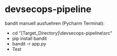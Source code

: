 # devsecops-pipeline

bandit manuell ausfuehren (Pycharm Terminal): 
-   cd "[Target_Directory]\devsecops-pipeline\src"
-   pip install bandit
-   bandit -r app.py
-   Test